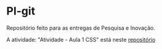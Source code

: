 # PI-git
Repositório feito para as entregas de Pesquisa e Inovação.

A atividade: "Atividade - Aula 1 CSS" está neste  [repositório](./entrega-04-03-23)
